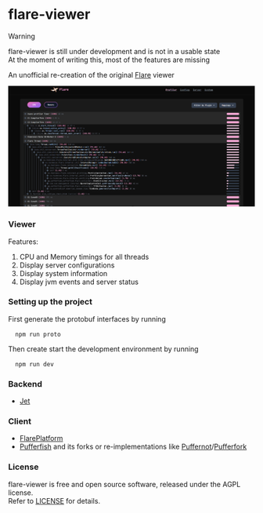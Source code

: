 
# flare-viewer

> [!WARNING]
> flare-viewer is still under development and is not in a usable state \
> At the moment of writing this, most of the features are missing

An unofficial re-creation of the original [Flare](https://blog.airplane.gg/flare/) viewer


<div align="center">
<img src="assets/preview.png" width="1894">
</div>

### Viewer
Features:
1. CPU and Memory timings for all threads
2. Display server configurations
3. Display system information
4. Display jvm events and server status

### Setting up the project

First generate the protobuf interfaces by running
````shell
  npm run proto
````

Then create start the development environment by running
````shell
  npm run dev
````

### Backend
* [Jet](https://github.com/SerlithNetwork/Jet)

### Client
* [FlarePlatform](https://github.com/SerlithNetwork/FlarePlatform)
* [Pufferfish](https://github.com/pufferfish-gg/Pufferfish) and its forks or re-implementations like [Puffernot](https://github.com/SerlithNetwork/Puffernot)/[Pufferfork](https://github.com/Toffikk/Pufferfork)

### License

flare-viewer is free and open source software, released under the AGPL license. \
Refer to [LICENSE](LICENSE) for details.

